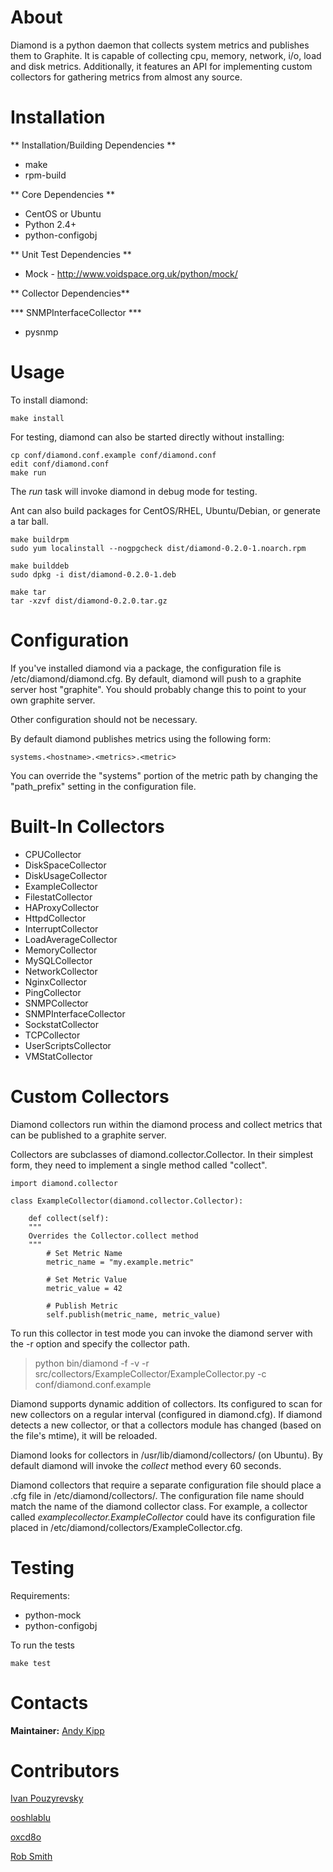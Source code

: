 About
=====

Diamond is a python daemon that collects system metrics and publishes them to Graphite. It is
capable of collecting cpu, memory, network, i/o, load and disk metrics.  Additionally,
it features an API for implementing custom collectors for gathering metrics from almost any source.

Installation
=====

** Installation/Building Dependencies **
-   make
-   rpm-build

** Core Dependencies **

-   CentOS or Ubuntu
-   Python 2.4+
-   python-configobj

** Unit Test Dependencies **
-   Mock - http://www.voidspace.org.uk/python/mock/ 

** Collector Dependencies**

*** SNMPInterfaceCollector ***
-   pysnmp

Usage
=====

To install diamond:

    make install

For testing, diamond can also be started directly without installing:

    cp conf/diamond.conf.example conf/diamond.conf
    edit conf/diamond.conf
    make run

The *run* task will invoke diamond in debug mode for testing.

Ant can also build packages for CentOS/RHEL, Ubuntu/Debian, or generate a tar ball.

    make buildrpm
    sudo yum localinstall --nogpgcheck dist/diamond-0.2.0-1.noarch.rpm

    make builddeb
    sudo dpkg -i dist/diamond-0.2.0-1.deb

    make tar
    tar -xzvf dist/diamond-0.2.0.tar.gz

Configuration
=====

If you've installed diamond via a package, the configuration file is /etc/diamond/diamond.cfg. By default, diamond
will push to a graphite server host "graphite". You should probably change this to point to your own graphite server.

Other configuration should not be necessary.

By default diamond publishes metrics using the following form:

    systems.<hostname>.<metrics>.<metric>

You can override the "systems" portion of the metric path by changing the "path_prefix" setting in the configuration file.

Built-In Collectors
======

-   CPUCollector
-   DiskSpaceCollector
-   DiskUsageCollector
-   ExampleCollector
-   FilestatCollector
-   HAProxyCollector
-   HttpdCollector
-   InterruptCollector
-   LoadAverageCollector
-   MemoryCollector
-   MySQLCollector
-   NetworkCollector
-   NginxCollector
-   PingCollector
-   SNMPCollector
-   SNMPInterfaceCollector
-   SockstatCollector
-   TCPCollector
-   UserScriptsCollector
-   VMStatCollector

Custom Collectors
======

Diamond collectors run within the diamond process and collect metrics that can be published to a graphite server.

Collectors are subclasses of diamond.collector.Collector. In their simplest form, they need to implement a single method called "collect".

    import diamond.collector

    class ExampleCollector(diamond.collector.Collector):

        def collect(self):
        """
        Overrides the Collector.collect method
        """
            # Set Metric Name
            metric_name = "my.example.metric"

            # Set Metric Value
            metric_value = 42

            # Publish Metric
            self.publish(metric_name, metric_value)

To run this collector in test mode you can invoke the diamond server with the -r option and specify the collector path.

>  python bin/diamond -f -v -r src/collectors/ExampleCollector/ExampleCollector.py -c conf/diamond.conf.example

Diamond supports dynamic addition of collectors. Its configured to scan for new collectors on a regular interval (configured in diamond.cfg).
If diamond detects a new collector, or that a collectors module has changed (based on the file's mtime), it will be reloaded.

Diamond looks for collectors in /usr/lib/diamond/collectors/ (on Ubuntu). By default diamond will invoke the *collect* method every 60 seconds.

Diamond collectors that require a separate configuration file should place a .cfg file in /etc/diamond/collectors/.
The configuration file name should match the name of the diamond collector class.  For example, a collector called
*examplecollector.ExampleCollector* could have its configuration file placed in /etc/diamond/collectors/ExampleCollector.cfg.

Testing
=====

Requirements:

-   python-mock
-   python-configobj

To run the tests

    make test

Contacts
=====

**Maintainer:** [Andy Kipp](mailto:akipp@brightove.com "Andy Kipp")

Contributors
=====

[Ivan Pouzyrevsky](https://github.com/sandello)

[ooshlablu](https://github.com/ooshlablu)

[oxcd8o](https://github.com/oxcd8o)

[Rob Smith](https://github.com/kormoc)
